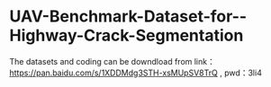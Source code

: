 # UAV-Benchmark-Dataset-for--Highway-Crack-Segmentation
The datasets and coding can be downdload from link：https://pan.baidu.com/s/1XDDMdg3STH-xsMUpSV8TrQ , pwd：3li4 

